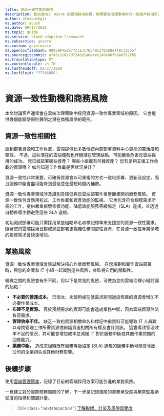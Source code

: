 ```yaml
---
title: 資源一致性業務風險
description: 使用適用于 Azure 的雲端採用架構，瞭解雲端治理策略中的一般客戶採用資源一致性專業領域。
author: alexbuckgit
ms.author: abuck
ms.date: 09/17/2019
ms.topic: guide
ms.service: cloud-adoption-framework
ms.subservice: govern
ms.custom: governance
ms.openlocfilehash: 90959045d877c313576540c3f0288eff8c136b5f
ms.sourcegitcommit: af45c1c027d7246d1a6e4ec248406fb9a8752fb5
ms.translationtype: MT
ms.contentlocale: zh-TW
ms.lasthandoff: 02/27/2020
ms.locfileid: "77706858"
---
```

# <a name="resource-consistency-motivations-and-business-risks"></a>資源一致性動機和商務風險

本文討論客戶通常會在雲端治理策略中採用資源一致性專業領域的原因。 它也提供幾個能驅使原則聲明之潛在商務風險的範例。

<!-- markdownlint-disable MD026 -->

## <a name="resource-consistency-relevancy"></a>資源一致性相關性

談到部署資源和工作負載，雲端提供比多數傳統內部部署資料中心更高的靈活度和彈性。 不過，這些潛在的雲端優勢也伴隨潛在管理缺點，可能嚴重危害您雲端採用的成功。 您已經部署哪些資產？ 哪些小組擁有何種資產？ 您有足夠支援工作負載的資源嗎？ 如何知道工作負載是否狀況良好？

資源一致性非常重要，可確保資源會以可重複的方式一致地部署、更新及設定，而且服務中斷會盡可能降到最低並在最短時間內補救。

資源一致性專業領域渉及識別及降低與您雲端部署作業層面相關的商務風險。 資源一致性包含應用程式、工作負載和資產效能的監視。 它也包含符合規模需求所需的工作、提供嚴重損壞修復功能、降低效能服務等級協定（SLA）違規，並透過自動修復主動避免這些 SLA 違規。

初始測試部署可能只需採用某些粗略命名和標記標準來支援您的資源一致性需求。 隨著您的雲端採用日趨成熟並部署更複雜任務關鍵性資產，在資源一致性專業領域的投資需求會快速增加。

## <a name="business-risk"></a>業務風險

資源一致性專業領域會嘗試解決核心作業商務風險。 在您規劃和實作雲端部署時，與您的企業和 IT 小組一起識別這些風險，並監視它們的關聯性。

組織之間的風險會有所不同，但以下是常見的風險，可做為您的雲端治理小組討論的起點：

- **不必要的營運成本。** 已淘汰、未使用或在低需求期間過度佈建的資源會增加不必要作業成本。
- **布建不足資源。** 高於預期需求的資源可能會造成業務中斷，因為雲端資源無法負荷需求。
- **管理效率不佳。** 缺乏一致的資源相關命名和標記中繼資料可能導致 IT 人員難以尋找管理工作所需資源或辨識資產相關所有權及會計資訊。 這會導致管理效率不足的情況，其可能會增加成本並減緩 IT 對於服務中斷或其他作業問題的回應能力。
- **業務中斷。** 造成您組織既有服務等級協定 (SLA) 違規的服務中斷可能會導致公司的企業損失或其他財務影響。

## <a name="next-steps"></a>後續步驟

使用[雲端管理範本](./template.md)，記錄了目前的雲端採用方案可能引進的業務風險。

一旦建立對於實際商務風險的了解，下一步是記錄風險的業務承受度與用來監視承受度的指標和關鍵計量。

> [!div class="nextstepaction"]
> [了解指標、計量及風險承受度](./metrics-tolerance.md)
